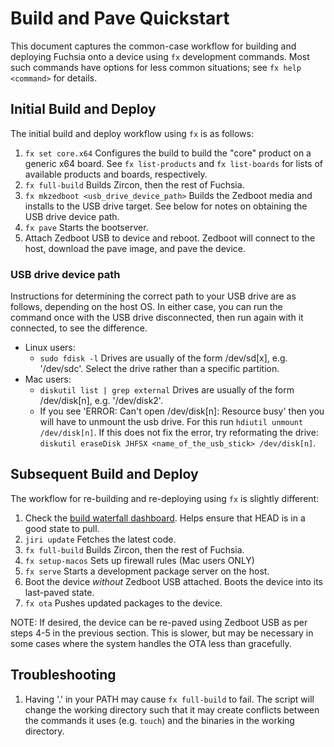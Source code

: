 # Build and Pave Quickstart

This document captures the common-case workflow for building and deploying
Fuchsia onto a device using `fx` development commands. Most such commands
have options for less common situations; see `fx help <command>` for details.

## Initial Build and Deploy

The initial build and deploy workflow using `fx` is as follows:

1.  `fx set core.x64`
    Configures the build to build the "core" product on a generic x64 board.
    See `fx list-products` and `fx list-boards` for lists of available products
    and boards, respectively.
1.  `fx full-build`
    Builds Zircon, then the rest of Fuchsia.
1.  `fx mkzedboot <usb_drive_device_path>`
    Builds the Zedboot media and installs to the USB drive target. See below
    for notes on obtaining the USB drive device path.
1.  `fx pave`
    Starts the bootserver.
1.  Attach Zedboot USB to device and reboot.
    Zedboot will connect to the host, download the pave image, and pave the
    device.

### USB drive device path

Instructions for determining the correct path to your USB drive are as follows,
depending on the host OS. In either case, you can run the command once with the
USB drive disconnected, then run again with it connected, to see the
difference.

* Linux users:
  - `sudo fdisk -l`
    Drives are usually of the form /dev/sd[x], e.g. '/dev/sdc'. Select
    the drive rather than a specific partition.
* Mac users:
  - `diskutil list | grep external`
    Drives are usually of the form /dev/disk[n], e.g. '/dev/disk2'.
  - If you see 'ERROR: Can't open /dev/disk[n]: Resource busy'
    then you will have to unmount the usb drive.
    For this run `hdiutil unmount /dev/disk[n]`.
    If this does not fix the error, try reformating the drive:
    `diskutil eraseDisk JHFSX <name_of_the_usb_stick> /dev/disk[n]`.

## Subsequent Build and Deploy

The workflow for re-building and re-deploying using `fx` is slightly different:

1.  Check the [build waterfall dashboard](https://fuchsia-dashboard.appspot.com/).
    Helps ensure that HEAD is in a good state to pull.
1.  `jiri update`
    Fetches the latest code.
1.  `fx full-build`
    Builds Zircon, then the rest of Fuchsia.
1.  `fx setup-macos` Sets up firewall rules (Mac users ONLY)
1.  `fx serve`
    Starts a development package server on the host.
1.  Boot the device *without* Zedboot USB attached.
    Boots the device into its last-paved state.
1.  `fx ota`
    Pushes updated packages to the device.

NOTE: If desired, the device can be re-paved using Zedboot USB as per steps 4-5
in the previous section. This is slower, but may be necessary in some cases
where the system handles the OTA less than gracefully.

## Troubleshooting

1.  Having '.' in your PATH may cause `fx full-build` to fail.  The script will
    change the working directory such that it may create conflicts between the
    commands it uses (e.g. `touch`) and the binaries in the working directory.
